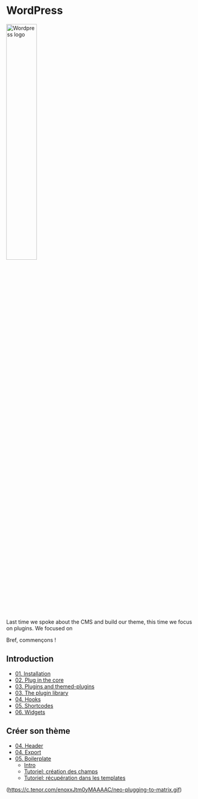 # WordPress

<img src="./images/wordpress-logo11.png" alt="Wordpress logo" width="40%" heigth="40%" margin="auto" />


Last time we spoke about the CMS and build our theme, this time we focus on plugins. We focused on

Bref, commençons !

## Introduction

- [01. Installation](content/01.InstallationBases.md)
- [02. Plug in the core](content/02.structurefichiers.md)
- [03. Plugins and themed-plugins](content/01.hierarchy.md)
- [03. The plugin library](content/01.hierarchy.md)
- [04. Hooks](content/02.Functions.md)
- [05. Shortcodes](content/03.codex.md)
- [06. Widgets](content/04.functionsutiles.md)

## Créer son thème


- [04. Header](ACF/)
- [04. Export](ACF/)
- [05. Boilerplate](ACF/)
	- [Intro](ACF/)
	- [Tutoriel: création des champs](ACF/tutoriel1.md)
	- [Tutoriel: récupération dans les templates](ACF/tutoriel2.md)

(https://c.tenor.com/enoxxJtm0yMAAAAC/neo-plugging-to-matrix.gif)
